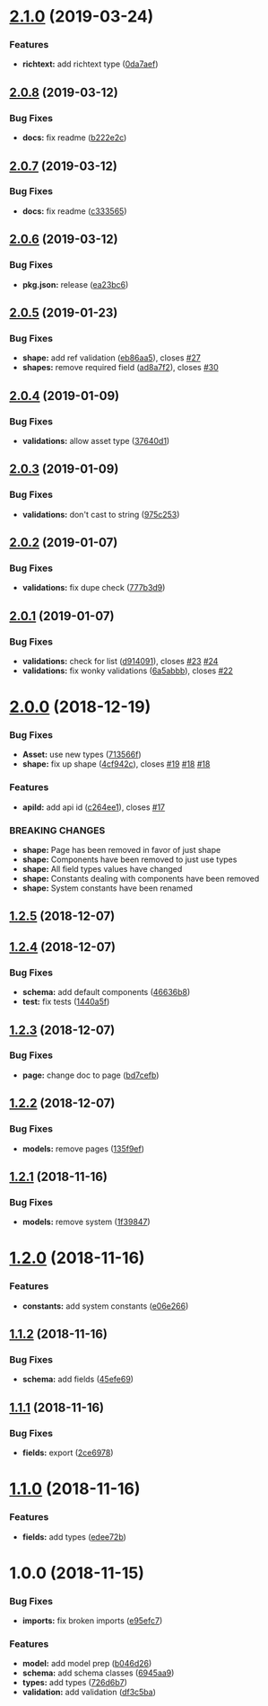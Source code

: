 # [2.1.0](https://github.com/tipeio/schema/compare/v2.0.8...v2.1.0) (2019-03-24)


### Features

* **richtext:** add richtext type ([0da7aef](https://github.com/tipeio/schema/commit/0da7aef))

## [2.0.8](https://github.com/tipeio/schema/compare/v2.0.7...v2.0.8) (2019-03-12)


### Bug Fixes

* **docs:** fix readme ([b222e2c](https://github.com/tipeio/schema/commit/b222e2c))

## [2.0.7](https://github.com/tipeio/schema/compare/v2.0.6...v2.0.7) (2019-03-12)


### Bug Fixes

* **docs:** fix readme ([c333565](https://github.com/tipeio/schema/commit/c333565))

## [2.0.6](https://github.com/tipeio/schema/compare/v2.0.5...v2.0.6) (2019-03-12)


### Bug Fixes

* **pkg.json:** release ([ea23bc6](https://github.com/tipeio/schema/commit/ea23bc6))

## [2.0.5](https://github.com/tipeio/schema/compare/v2.0.4...v2.0.5) (2019-01-23)


### Bug Fixes

* **shape:** add ref validation ([eb86aa5](https://github.com/tipeio/schema/commit/eb86aa5)), closes [#27](https://github.com/tipeio/schema/issues/27)
* **shapes:** remove required field ([ad8a7f2](https://github.com/tipeio/schema/commit/ad8a7f2)), closes [#30](https://github.com/tipeio/schema/issues/30)

## [2.0.4](https://github.com/tipeio/schema/compare/v2.0.3...v2.0.4) (2019-01-09)


### Bug Fixes

* **validations:** allow asset type ([37640d1](https://github.com/tipeio/schema/commit/37640d1))

## [2.0.3](https://github.com/tipeio/schema/compare/v2.0.2...v2.0.3) (2019-01-09)


### Bug Fixes

* **validations:** don't cast to string ([975c253](https://github.com/tipeio/schema/commit/975c253))

## [2.0.2](https://github.com/tipeio/schema/compare/v2.0.1...v2.0.2) (2019-01-07)


### Bug Fixes

* **validations:** fix dupe check ([777b3d9](https://github.com/tipeio/schema/commit/777b3d9))

## [2.0.1](https://github.com/tipeio/schema/compare/v2.0.0...v2.0.1) (2019-01-07)


### Bug Fixes

* **validations:** check for list ([d914091](https://github.com/tipeio/schema/commit/d914091)), closes [#23](https://github.com/tipeio/schema/issues/23) [#24](https://github.com/tipeio/schema/issues/24)
* **validations:** fix wonky validations ([6a5abbb](https://github.com/tipeio/schema/commit/6a5abbb)), closes [#22](https://github.com/tipeio/schema/issues/22)

# [2.0.0](https://github.com/tipeio/schema/compare/v1.2.5...v2.0.0) (2018-12-19)


### Bug Fixes

* **Asset:** use new types ([713566f](https://github.com/tipeio/schema/commit/713566f))
* **shape:** fix up shape ([4cf942c](https://github.com/tipeio/schema/commit/4cf942c)), closes [#19](https://github.com/tipeio/schema/issues/19) [#18](https://github.com/tipeio/schema/issues/18) [#18](https://github.com/tipeio/schema/issues/18)


### Features

* **apiId:** add api id ([c264ee1](https://github.com/tipeio/schema/commit/c264ee1)), closes [#17](https://github.com/tipeio/schema/issues/17)


### BREAKING CHANGES

* **shape:** Page has been removed in favor of just shape
* **shape:** Components have been removed to just use types
* **shape:** All field types values have changed
* **shape:** Constants dealing with components have been removed
* **shape:** System constants have been renamed

## [1.2.5](https://github.com/tipeio/schema/compare/v1.2.4...v1.2.5) (2018-12-07)

## [1.2.4](https://github.com/tipeio/schema/compare/v1.2.3...v1.2.4) (2018-12-07)


### Bug Fixes

* **schema:** add default components ([46636b8](https://github.com/tipeio/schema/commit/46636b8))
* **test:** fix tests ([1440a5f](https://github.com/tipeio/schema/commit/1440a5f))

## [1.2.3](https://github.com/tipeio/schema/compare/v1.2.2...v1.2.3) (2018-12-07)


### Bug Fixes

* **page:** change doc to page ([bd7cefb](https://github.com/tipeio/schema/commit/bd7cefb))

## [1.2.2](https://github.com/tipeio/schema/compare/v1.2.1...v1.2.2) (2018-12-07)


### Bug Fixes

* **models:** remove pages ([135f9ef](https://github.com/tipeio/schema/commit/135f9ef))

## [1.2.1](https://github.com/tipeio/schema/compare/v1.2.0...v1.2.1) (2018-11-16)


### Bug Fixes

* **models:** remove system ([1f39847](https://github.com/tipeio/schema/commit/1f39847))

# [1.2.0](https://github.com/tipeio/schema/compare/v1.1.2...v1.2.0) (2018-11-16)


### Features

* **constants:** add system constants ([e06e266](https://github.com/tipeio/schema/commit/e06e266))

## [1.1.2](https://github.com/tipeio/schema/compare/v1.1.1...v1.1.2) (2018-11-16)


### Bug Fixes

* **schema:** add fields ([45efe69](https://github.com/tipeio/schema/commit/45efe69))

## [1.1.1](https://github.com/tipeio/schema/compare/v1.1.0...v1.1.1) (2018-11-16)


### Bug Fixes

* **fields:** export ([2ce6978](https://github.com/tipeio/schema/commit/2ce6978))

# [1.1.0](https://github.com/tipeio/schema/compare/v1.0.0...v1.1.0) (2018-11-16)


### Features

* **fields:** add types ([edee72b](https://github.com/tipeio/schema/commit/edee72b))

# 1.0.0 (2018-11-15)


### Bug Fixes

* **imports:** fix broken imports ([e95efc7](https://github.com/tipeio/schema/commit/e95efc7))


### Features

* **model:** add model prep ([b046d26](https://github.com/tipeio/schema/commit/b046d26))
* **schema:** add schema classes ([6945aa9](https://github.com/tipeio/schema/commit/6945aa9))
* **types:** add types ([726d6b7](https://github.com/tipeio/schema/commit/726d6b7))
* **validation:** add validation ([df3c5ba](https://github.com/tipeio/schema/commit/df3c5ba))
